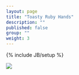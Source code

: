 ```yaml
---
layout: page
title: "Toasty Ruby Hands"
description: ""
published: false
group: ""
weight: 3
---
```

{% include JB/setup %}


<div class="blog-photo">
	<img src="{{ site.url }}/assets/pictures/hiscoutmob.jpg" />
</div>

